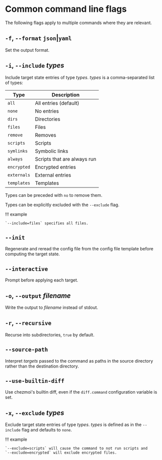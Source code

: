 # Common command line flags

The following flags apply to multiple commands where they are relevant.

## `-f`, `--format` `json`|`yaml`

Set the output format.

## `-i`, `--include` *types*

Include target state entries of type *types*. *types* is a comma-separated list
of types:

| Type        | Description                 |
| ----------- | --------------------------- |
| `all`       | All entries (default)       |
| `none`      | No entries                  |
| `dirs`      | Directories                 |
| `files`     | Files                       |
| `remove`    | Removes                     |
| `scripts`   | Scripts                     |
| `symlinks`  | Symbolic links              |
| `always`    | Scripts that are always run |
| `encrypted` | Encrypted entries           |
| `externals` | External entries            |
| `templates` | Templates                   |

Types can be preceded with `no` to remove them.

Types can be explicitly excluded with the `--exclude` flag.

!!! example

    `--include=files` specifies all files.

## `--init`

Regenerate and reread the config file from the config file template before
computing the target state.

## `--interactive`

Prompt before applying each target.

## `-o`, `--output` *filename*

Write the output to *filename* instead of stdout.

## `-r`, `--recursive`

Recurse into subdirectories, `true` by default.

## `--source-path`

Interpret *targets* passed to the command as paths in the source directory
rather than the destination directory.

## `--use-builtin-diff`

Use chezmoi's builtin diff, even if the `diff.command` configuration variable
is set.

## `-x`, `--exclude` *types*

Exclude target state entries of type *types*. *types* is defined as in the
`--include` flag and defaults to `none`.

!!! example

    `--exclude=scripts` will cause the command to not run scripts and
    `--exclude=encrypted` will exclude encrypted files.
